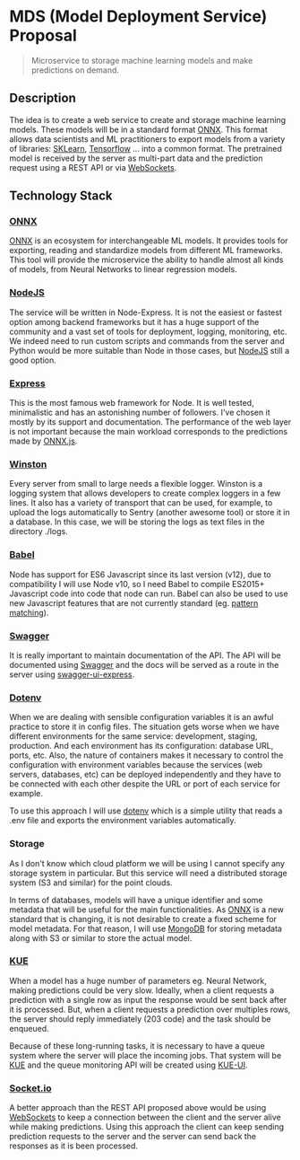 # MDS (Model Deployment Service) Proposal

> Microservice to storage machine learning models and make predictions on demand.


## Description

The idea is to create a web service to create and storage machine learning models.
These models will be in a standard format [ONNX](https://onnx.ai/). This format allows data scientists and ML practitioners
to export models from a variety of libraries: [SKLearn](https://scikit-learn.org/), 
[Tensorflow](https://www.tensorflow.org/) ... into a common format.
The pretrained model is received by the server as multi-part data and the prediction request using
a REST API or via [WebSockets](https://developer.mozilla.org/docs/Web/API/WebSockets_API).


## Technology Stack

### [ONNX](https://onnx.ai/)

[ONNX](https://onnx.ai/) is an ecosystem for interchangeable ML models. It provides tools for exporting, reading and standardize models
from different ML frameworks. This tool will provide the microservice the ability to handle almost all kinds of 
models, from Neural Networks to linear regression models.


### [NodeJS](https://nodejs.org)

The service will be written in Node-Express. It is not the easiest or fastest option among backend frameworks 
but it has a huge support of the community and a vast set of tools for deployment, logging, monitoring, etc.
We indeed need to run custom scripts and commands from the server and Python would be more suitable 
than Node in those cases, but [NodeJS](https://nodejs.org) still a good option.


### [Express](http://expressjs.com)

This is the most famous web framework for Node. It is well tested, minimalistic and has an astonishing number
of followers. I've chosen it mostly by its support and documentation. The performance of the web layer is not
important because the main workload corresponds to the predictions
made by [ONNX.js](https://github.com/microsoft/onnxjs).

### [Winston](https://github.com/winstonjs/winston)

Every server from small to large needs a flexible logger. Winston is a logging system that allows developers to
create complex loggers in a few lines. It also has a variety of transport that can be used, for example, to upload
the logs automatically to Sentry (another awesome tool) or store it in a database. In this case, we will be storing
the logs as text files in the directory ./logs.


### [Babel](https://babeljs.io/)

Node has support for ES6 Javascript since its last version (v12), due to compatibility I will use Node v10, so I
need Babel to compile ES2015+ Javascript code into code that node can run. Babel can also be used to use new
Javascript features that are not currently standard (eg. [pattern matching](https://github.com/tc39/proposal-pattern-matching)).

### [Swagger](https://swagger.io/)

It is really important to maintain documentation of the API.
The API will be documented using [Swagger](https://swagger.io/) and the docs will be 
served as a route in the server using [swagger-ui-express](https://www.npmjs.com/package/swagger-ui-express).

### [Dotenv](https://www.npmjs.com/package/dotenv)

When we are dealing with sensible configuration variables it is an awful practice to store it in config files. The situation gets worse when we have different environments for the same service: development, staging, production. And each environment has its configuration: database URL, ports, etc. Also, the nature of containers makes it necessary to control the configuration with environment variables
because the services (web servers, databases, etc) can be deployed independently and they have to be connected with 
each other despite the URL or port of each service for example.

To use this approach I will use [dotenv](https://www.npmjs.com/package/dotenv) which is a simple utility that 
reads a .env file and exports the environment variables automatically.


### Storage

As I don't know which cloud platform we will be using I cannot specify any storage system in particular.
But this service will need a distributed storage system (S3 and similar) for the point clouds.

In terms of databases, models will have a unique identifier and some metadata that will be useful for the main functionalities.
As [ONNX](https://onnx.ai/) is a new standard that is changing, it is not desirable to create a fixed scheme for model metadata. For that reason, I will use [MongoDB](https://www.mongodb.com/) for storing metadata along with S3 or similar to store the actual model.


### [KUE](https://github.com/Automattic/kue)

When a model has a huge number of parameters eg. Neural Network, making predictions could be very slow.
Ideally, when a client requests a prediction with a single row as input the response would be sent back after it is processed.
But, when a client requests a prediction over multiples rows, the server should reply immediately (203 code) and the task should be
enqueued.

Because of these long-running tasks, it is necessary to have a queue system where the server will place the incoming jobs.
That system will be [KUE](https://github.com/Automattic/kue) and the queue monitoring API will be created 
using [KUE-UI](https://github.com/stonecircle/kue-ui).


### [Socket.io](http://socket.io)

A better approach than the REST API proposed above would be using 
[WebSockets](https://developer.mozilla.org/docs/Web/API/WebSockets_API) 
to keep a connection between the client and the server alive while 
making predictions. Using this approach the client can keep sending prediction 
requests to the server and the server can send back the responses as it is been processed.

